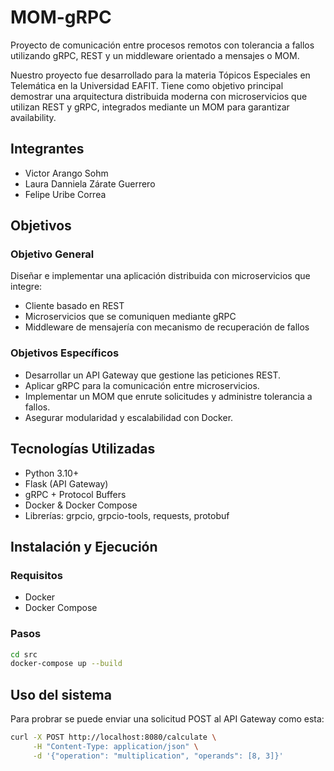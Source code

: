 # MOM-gRPC

Proyecto de comunicación entre procesos remotos con tolerancia a fallos utilizando gRPC, REST y un middleware orientado a mensajes o MOM.

Nuestro proyecto fue desarrollado para la materia Tópicos Especiales en Telemática en la Universidad EAFIT. Tiene como objetivo principal demostrar una arquitectura distribuida moderna con microservicios que utilizan REST y gRPC, integrados mediante un MOM para garantizar availability.

## Integrantes
- Victor Arango Sohm
- Laura Danniela Zárate Guerrero
- Felipe Uribe Correa

## Objetivos

### Objetivo General
Diseñar e implementar una aplicación distribuida con microservicios que integre:
- Cliente basado en REST
- Microservicios que se comuniquen mediante gRPC
- Middleware de mensajería con mecanismo de recuperación de fallos

### Objetivos Específicos
- Desarrollar un API Gateway que gestione las peticiones REST.
- Aplicar gRPC para la comunicación entre microservicios.
- Implementar un MOM que enrute solicitudes y administre tolerancia a fallos.
- Asegurar modularidad y escalabilidad con Docker.

## Tecnologías Utilizadas
- Python 3.10+
- Flask (API Gateway)
- gRPC + Protocol Buffers
- Docker & Docker Compose
- Librerías: grpcio, grpcio-tools, requests, protobuf

## Instalación y Ejecución
### Requisitos
- Docker
- Docker Compose

### Pasos
```bash
cd src
docker-compose up --build
```

## Uso del sistema
Para probrar se puede enviar una solicitud POST al API Gateway como esta:
```bash
curl -X POST http://localhost:8080/calculate \
     -H "Content-Type: application/json" \
     -d '{"operation": "multiplication", "operands": [8, 3]}'
```

